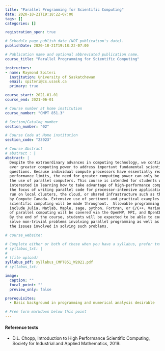 ```yaml
---
title: "Parallel Programming for Scientific Computing"
date: 2020-10-21T19:18:22-07:00
tags: []
categories: []

registration_open: true

# Schedule page publish date (NOT publication's date).
publishDate: 2020-10-21T19:18:22-07:00

# Publication name and optional abbreviated publication name.
course_title: "Parallel Programming for Scientific Computing"

instructors:
- name: Raymond Spiteri
  institution: University of Saskatchewan
  email: spiteri@cs.usask.ca
  primary: true

course_start: 2021-01-01
course_end: 2021-06-01

# Course number at home institution
course_number: "CMPT 851.3"

# Section/Catalog number
section_number: "02"

# Course Code at Home institution
section_code: "23923"

# Course Abstract
# abstract : |
abstract: |
  Despite the extraordinary advances in computing technology, we continue to need
  ever greater computing power to address important fundamental scientific
  questions. Because individual compute processors have essentially reached their
  performance limits, the need for greater computing power can only be met through
  the use of parallel computers. This course is intended for students who are
  interested in learning how to take advantage of high-performance computing with
  the focus of writing parallel code for processor-intensive applications to be
  run on local clusters, the cloud, or shared infrastructure such as that provided
  by Compute Canada. Extensive use of pertinent and practical examples from
  scientific computing will be made throughout.  Allowable programming languages
  include Julia, Matlab, Maple, sage, python, Fortran, or C/C++. Various paradigms
  of parallel computing will be covered via the OpenMP, MPI, and OpenCL libraries.
  By the end of the course, students will be expected to be able to correctly
  solve non-trivial problems involving parallel programming as well as appreciate
  the issues involved in solving such problems.

# course_website:

# Complete either or both of these when you have a syllabus, prefer txt!
# syllabus_txt: |
#
# (file upload)
syllabus_pdf: syllabus_CMPT851_W2021.pdf
# syllabus_txt:

image:
  caption: ""
  focal_point: ""
  preview_only: false

prerequisites:
  - Basic background in programming and numerical analysis desirable

# Free form markdown below this point
---
```

#### Reference texts
 * D.L. Chopp, Introduction to High Performance Scientific Computing, Society for Industrial and Applied Mathematics, 2019.

